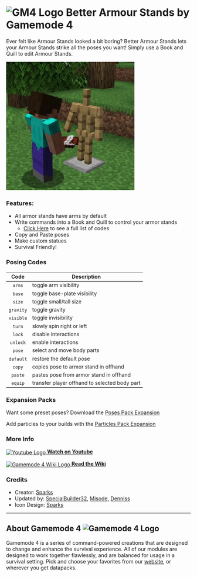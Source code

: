 # <img src="https://raw.githubusercontent.com/Gamemode4Dev/GM4_Datapacks/master/base/images/gm4_logo.png" alt="GM4 Logo" width="32" /> Better Armour Stands by Gamemode 4

Ever felt like Armour Stands looked a bit boring? Better Armour Stands lets your Armour Stands strike all the poses you want! Simply use a Book and Quill to edit Armour Stands. <!--$pmc:headerSize-->

<img src="https://raw.githubusercontent.com/Gamemode4Dev/GM4_Datapacks/master/gm4_better_armour_stands/images/better_armour_stands.webp" alt="Better Armour Stands Example" width="350"/>  <!--$modrinth:replaceWithVideo--> <!--$pmc:delete-->

### Features:
- All armor stands have arms by default
- Write commands into a Book and Quill to control your armor stands
    - [Click Here](https:MY_URL\Better_Armour_Stands#Codes) to see a full list of codes
- Copy and Paste poses
- Make custom statues
- Survival Friendly!

### Posing Codes
<!--$pmc:startTable-->
|Code       |Description                                    |
| :---:     |-----------------------------------------------|
|`arms`     |toggle arm visibility                          |
|`base`     |toggle base-plate visibility                   |
|`size`     |toggle small/tall size                         |
|`gravity`  |toggle gravity                                 |
|`visible`  |toggle invisibility                            |
|`turn`     |slowly spin right or left                      |
|`lock`     |disable interactions                           |
|`unlock`   |enable interactions                            |
|`pose`     |select and move body parts                     |
|`default`  |restore the default pose                       |
|`copy`     |copies pose to armor stand in offhand          |
|`paste`    |pastes pose from armor stand in offhand        |
|`equip`    |transfer player offhand to selected body part  |
<!--$pmc:endTable-->

### Expansion Packs
Want some preset poses? Download the [Poses Pack Expansion](https://gm4.co/modules/poses-pack)<!--$dynamicLink:gm4_poses_pack-->

Add particles to your builds with the [Particles Pack Expansion](https://gm4.co/modules/particles-pack)<!--$dynamicLink:gm4_particles_pack-->


### More Info
[<img src="https://raw.githubusercontent.com/Gamemode4Dev/GM4_Datapacks/master/base/images/youtube_logo.png" alt="Youtube Logo" width="40" align="center"/> **Watch on Youtube**](https://www.youtube.com/watch?v=ZBqmGpAXqmw)

[<img src="https://raw.githubusercontent.com/Gamemode4Dev/GM4_Datapacks/master/base/images/gm4_wiki_logo.png" alt="Gamemode 4 Wiki Logo" width="40" align="center"/> **Read the Wiki**](https://wiki.gm4.co/wiki/Better_Armour_Stands)

### Credits
- Creator: [Sparks](https://twitter.com/SparksTheGamer)
- Updated by: [SpecialBuilder32](https://twitter.com/SpecialBuilder), [Misode](https://twitter.com/misode_), [Denniss](https://twitter.com/Dennis2p_)
- Icon Design: [Sparks](https://twitter.com/SparksTheGamer)


---
## About Gamemode 4 <img src="https://raw.githubusercontent.com/Gamemode4Dev/GM4_Datapacks/master/base/images/gm4_logo.png" alt="Gamemode 4 Logo" width="20"/>
Gamemode 4 is a series of command-powered creations that are designed to change and enhance the survival experience. All of our modules are designed to work together flawlessly, and are balanced for usage in a survival setting. Pick and choose your favorites from our [website](https://gm4.co), or wherever you get datapacks.